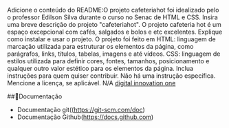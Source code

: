 Adicione o conteúdo do README:O projeto cafeteriahot foi idealizado pelo o professor Edilson Silva durante o curso no Senac de HTML e CSS.
Insira uma breve descrição do projeto "cafeteriahot". O projeto cafeteria hot é um espaço excepcional com cafés, salgados e bolos e etc excelentes.
Explique como instalar e usar o projeto. O projeto foi feito em HTML: linguagem de marcação utilizada para estruturar os elementos da página, como 
parágrafos, links, títulos, tabelas, imagens e até vídeos. CSS: linguagem de estilos utilizada para definir cores, fontes, tamanhos,
posicionamento e qualquer outro valor estético para os elementos da página.
Inclua instruções para quem quiser contribuir. Não há uma instrução específica.
Mencione a licença, se aplicável. N/A
[digital innovation one](https://www.dio.me/)

##📖Documentação
- Documentação git((https://git-scm.com/doc)
- Documentação Github(https://docs.github.com)
